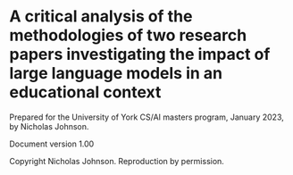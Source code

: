 # A critical analysis of the methodologies of two research papers investigating the impact of large language models in an educational context

Prepared for the University of York CS/AI masters program, January 2023, by Nicholas Johnson.

Document version 1.00

Copyright Nicholas Johnson. Reproduction by permission.
